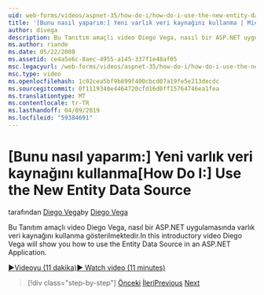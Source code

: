 ```yaml
---
uid: web-forms/videos/aspnet-35/how-do-i/how-do-i-use-the-new-entity-data-source
title: '[Bunu nasıl yaparım:] Yeni varlık veri kaynağını kullanma | Microsoft Docs'
author: divega
description: Bu Tanıtım amaçlı video Diego Vega, nasıl bir ASP.NET uygulamasında varlık veri kaynağını kullanma gösterilmektedir.
ms.author: riande
ms.date: 05/22/2008
ms.assetid: ce4a5e6c-8aec-4955-a145-337f1e48af05
msc.legacyurl: /web-forms/videos/aspnet-35/how-do-i/how-do-i-use-the-new-entity-data-source
msc.type: video
ms.openlocfilehash: 1c02cea5bf9b899f400cbcd07a19fe5e213decdc
ms.sourcegitcommit: 0f1119340e4464720cfd16d0ff15764746ea1fea
ms.translationtype: MT
ms.contentlocale: tr-TR
ms.lasthandoff: 04/09/2019
ms.locfileid: "59384691"
---
```

# <a name="how-do-i-use-the-new-entity-data-source"></a><span data-ttu-id="8f5c2-103">[Bunu nasıl yaparım:] Yeni varlık veri kaynağını kullanma</span><span class="sxs-lookup"><span data-stu-id="8f5c2-103">[How Do I:] Use the New Entity Data Source</span></span>

<span data-ttu-id="8f5c2-104">tarafından [Diego Vega](https://github.com/divega)</span><span class="sxs-lookup"><span data-stu-id="8f5c2-104">by [Diego Vega](https://github.com/divega)</span></span>

<span data-ttu-id="8f5c2-105">Bu Tanıtım amaçlı video Diego Vega, nasıl bir ASP.NET uygulamasında varlık veri kaynağını kullanma gösterilmektedir.</span><span class="sxs-lookup"><span data-stu-id="8f5c2-105">In this introductory video Diego Vega will show you how to use the Entity Data Source in an ASP.NET Application.</span></span>

[<span data-ttu-id="8f5c2-106">&#9654;Videoyu (11 dakika)</span><span class="sxs-lookup"><span data-stu-id="8f5c2-106">&#9654; Watch video (11 minutes)</span></span>](https://channel9.msdn.com/Blogs/ASP-NET-Site-Videos/how-do-i-use-the-new-entity-data-source)

> [!div class="step-by-step"]
> <span data-ttu-id="8f5c2-107">[Önceki](how-do-i-get-started-with-the-entity-framework.md)
> [İleri](how-do-i-serialize-a-graph-with-the-entity-framework.md)</span><span class="sxs-lookup"><span data-stu-id="8f5c2-107">[Previous](how-do-i-get-started-with-the-entity-framework.md)
[Next](how-do-i-serialize-a-graph-with-the-entity-framework.md)</span></span>
